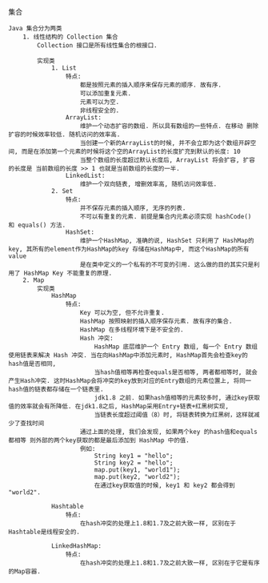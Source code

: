 集合

    Java 集合分为两类
        1. 线性结构的 Collection 集合
            Collection 接口是所有线性集合的根接口.

            实现类
                1. List
                    特点:
                        都是按照元素的插入顺序来保存元素的顺序. 故有序.
                        可以添加重复元素.
                        元素可以为空.
                        非线程安全的.
                    ArrayList:
                        维护一个动态扩容的数组. 所以具有数组的一些特点. 在移动 删除 扩容的时候效率较低. 随机访问的效率高.
                        当创建一个新的ArrayList的时候, 并不会立即为这个数组开辟空间, 而是在添加第一个元素的时候将这个空的ArrayList的长度扩充到默认的长度: 10
                        当整个数组的长度超过默认长度后, ArrayList 将会扩容, 扩容的长度是 当前数组的长度 >> 1 也就是当前数组的长度的一半.
                    LinkedList:
                        维护一个双向链表, 增删效率高, 随机访问效率低.
                2. Set
                    特点:
                        并不保存元素的插入顺序, 无序的列表.
                        不可以有重复的元素. 前提是集合内元素必须实现 hashCode() 和 equals() 方法.
                    HashSet:
                        维护一个HashMap, 准确的说, HashSet 只利用了 HashMap的key, 其所有的element作为HashMap的key 存储在HashMap中, 而这个HashMap的所有 value
                        是在类中定义的一个私有的不可变的引用. 这么做的目的其实只是利用了 HashMap Key 不能重复的原理.
        2. Map
            实现类
                HashMap
                    特点:
                        Key 可以为空, 但不允许重复.
                        HashMap 按照映射的插入顺序保存元素. 故有序的集合.
                        HashMap 在多线程环境下是不安全的.
                        Hash 冲突:
                            HashMap 底层维护一个 Entry 数组, 每一个 Entry 数组使用链表来解决 Hash 冲突. 当在向HashMap中添加元素时, HashMap首先会检查key的hash值是否相同,
                            当hash值相等再检查equals是否相等, 两者都相等时, 就会产生Hash冲突. 这时HashMap会将冲突的key放到对应的Entry数组的元素位置上, 将同一hash值的链表都存储在一个链表里.
                            jdk1.8 之前. 如果hash值相等的元素较多时, 通过key获取值的效率就会有所降低. 在jdk1.8之后, HashMap采用Entry+链表+红黑树实现,
                            当链表长度超过阈值（8）时, 将链表转换为红黑树，这样就减少了查找时间
                        通过上面的处理, 我们会发现, 如果两个key 的hash值和equals都相等 则外部的两个key获取的都是最后添加到 HashMap 中的值.
                        例如:
                            String key1 = "hello";
                            String key2 = "hello";
                            map.put(key1, "world1");
                            map.put(key2, "world2");
                            在通过key获取值的时候, key1 和 key2 都会得到 "world2".

                Hashtable
                    特点:
                        在hash冲突的处理上1.8和1.7及之前大致一样, 区别在于Hashtable是线程安全的.

                LinkedHashMap:
                    特点:
                        在hash冲突的处理上1.8和1.7及之前大致一样, 区别在于它是有序的Map容器.